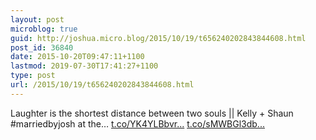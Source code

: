 ```yaml
---
layout: post
microblog: true
guid: http://joshua.micro.blog/2015/10/19/t656240202843844608.html
post_id: 36840
date: 2015-10-20T09:47:11+1100
lastmod: 2019-07-30T17:41:27+1100
type: post
url: /2015/10/19/t656240202843844608.html
---
```

Laughter is the shortest distance between two souls || Kelly + Shaun #marriedbyjosh at the… [t.co/YK4YLBbvr...](https://t.co/YK4YLBbvr1) [t.co/sMWBGl3db...](https://t.co/sMWBGl3dbh)

